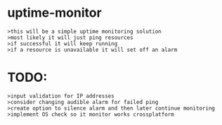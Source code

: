 # uptime-monitor

	>this will be a simple uptime monitoring solution
	>most likely it will just ping resources 
	>if successful it will keep running
	>if a resource is unavailable it will set off an alarm
# TODO:
	>input validation for IP addresses
	>consider changing audible alarm for failed ping
	>create option to silence alarm and then later continue monitoring
	>implement OS check so it monitor works crossplatform


